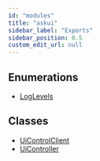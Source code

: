 ```yaml
---
id: "modules"
title: "askui"
sidebar_label: "Exports"
sidebar_position: 0.5
custom_edit_url: null
---
```


## Enumerations

- [LogLevels](enums/LogLevels.md)

## Classes

- [UiControlClient](classes/UiControlClient.md)
- [UiController](classes/UiController.md)
